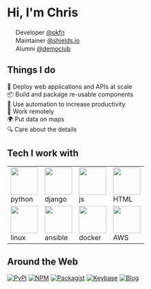 # Hi, I'm Chris

<img src="https://chris48s.github.io/chris48s/img/okfn-256.png" width="16" height="16" /> Developer [@okfn](https://okfn.org/)<br>
<img src="https://chris48s.github.io/chris48s/img/shields-256.png" width="16" height="16" /> Maintainer [@shields.io](https://shields.io/)<br>
<img src="https://chris48s.github.io/chris48s/img/dc-240.png" width="16" height="16" /> Alumni [@democlub](https://democracyclub.org.uk/)

## Things I do

🚀 Deploy web applications and APIs at scale<br>
📦 Build and package re-usable components<br>
🔧 Use automation to increase productivity<br>
💼 Work remotely<br>
🌍 Put data on maps<br>
🔍 Care about the details<br>

## Tech I work with

<table>
<tr>
  <td><img src="https://chris48s.github.io/chris48s/icons/python.svg" width="64" height="64" /><br>python</td>
  <td><img src="https://chris48s.github.io/chris48s/icons/djangoproject.svg" width="64" height="64" /><br>django</td>
  <td><img src="https://chris48s.github.io/chris48s/icons/javascript.svg" width="64" height="64" /><br>js</td>
  <td><img src="https://chris48s.github.io/chris48s/icons/html5.svg" width="64" height="64" /><br>HTML</td>
</tr>
<tr>
  <td><img src="https://chris48s.github.io/chris48s/icons/linux.svg" width="64" height="64" /><br>linux</td>
  <td><img src="https://chris48s.github.io/chris48s/icons/ansible.svg" width="64" height="64" /><br>ansible</td>
  <td><img src="https://chris48s.github.io/chris48s/icons/docker.svg" width="64" height="64" /><br>docker</td>
  <td><img src="https://chris48s.github.io/chris48s/icons/amazon_s3.svg" width="64" height="64" /><br>AWS</td>
</tr>
</table>

## Around the Web

[![PyPI](https://img.shields.io/badge/-pypi-blue?logo=python&logoColor=whitesmoke&labelColor=grey)](https://pypi.org/user/chris48s/)
[![NPM](https://img.shields.io/badge/-npm-blue?logo=npm&labelColor=grey)](https://www.npmjs.com/~chris48s)
[![Packagist](https://img.shields.io/badge/-packagist-blue?logo=php&logoColor=whitesmoke&labelColor=grey)](https://packagist.org/packages/chris48s/)
[![Keybase](https://img.shields.io/badge/-keybase-blue?logo=keybase&logoColor=whitesmoke&labelColor=grey)](https://keybase.io/chris48s)
[![Blog](https://img.shields.io/badge/📚-blog-blue?logo=&labelColor=grey)](https://chris48s.github.io/blogmarks)
